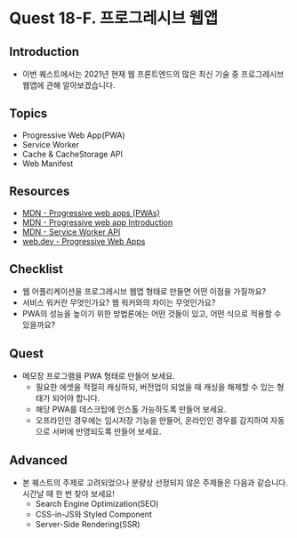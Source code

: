 # Quest 18-F. 프로그레시브 웹앱

## Introduction
* 이번 퀘스트에서는 2021년 현재 웹 프론트엔드의 많은 최신 기술 중 프로그레시브 웹앱에 관해 알아보겠습니다.

## Topics
* Progressive Web App(PWA)
* Service Worker
* Cache & CacheStorage API
* Web Manifest

## Resources
* [MDN - Progressive web apps (PWAs)](https://developer.mozilla.org/en-US/docs/Web/Progressive_web_apps)
* [MDN - Progressive web app Introduction](https://developer.mozilla.org/ko/docs/Web/Progressive_web_apps/Introduction)
* [MDN - Service Worker API](https://developer.mozilla.org/ko/docs/Web/API/Service_Worker_API)
* [web.dev - Progressive Web Apps](https://web.dev/progressive-web-apps/)

## Checklist
* 웹 어플리케이션을 프로그레시브 웹앱 형태로 만들면 어떤 이점을 가질까요?
* 서비스 워커란 무엇인가요? 웹 워커와의 차이는 무엇인가요?
* PWA의 성능을 높이기 위한 방법론에는 어떤 것들이 있고, 어떤 식으로 적용할 수 있을까요?

## Quest
* 메모장 프로그램을 PWA 형태로 만들어 보세요.
  * 필요한 에셋을 적절히 캐싱하되, 버전업이 되었을 때 캐싱을 해제할 수 있는 형태가 되어야 합니다.
  * 해당 PWA를 데스크탑에 인스톨 가능하도록 만들어 보세요.
  * 오프라인인 경우에는 임시저장 기능을 만들어, 온라인인 경우를 감지하여 자동으로 서버에 반영되도록 만들어 보세요.

## Advanced
* 본 퀘스트의 주제로 고려되었으나 분량상 선정되지 않은 주제들은 다음과 같습니다. 시간날 때 한 번 찾아 보세요!
  * Search Engine Optimization(SEO)
  * CSS-in-JS와 Styled Component
  * Server-Side Rendering(SSR)

